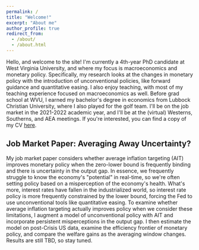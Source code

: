 ```yaml
---
permalink: /
title: "Welcome!" 
excerpt: "About me"
author_profile: true
redirect_from: 
  - /about/
  - /about.html
---
```


Hello, and welcome to the site! I'm currently a 4th-year PhD candidate at West Virginia University, and where my focus is macroeconomics and monetary policy. Specifically, my research looks at the changes in monetary policy with the introduction of unconventional policies, like forward guidance and quantitative easing. I also enjoy teaching, with most of my teaching experience focused on macroeconomics as well. Before grad school at WVU, I earned my bachelor's degree in economics from Lubbock Christian University, where I also played for the golf team. I'll be on the job market in the 2021-2022 academic year, and I'll be at the (virtual) Westerns, Southerns, and AEA meetings. If you're interested, you can find a copy of my CV [here](/cv/).

## Job Market Paper: Averaging Away Uncertainty?

My job market paper considers whether average inflation targeting (AIT) improves monetary policy when the zero-lower bound is frequently binding and there is uncertainty in the output gap. In essence, we frequently struggle to know the economy's "potential" in real-time, so we're often setting policy based on a misperception of the economy's health. What's more, interest rates have fallen in the industrialized world, so interest rate policy is more frequently constrained by the lower bound, forcing the Fed to use unconventional tools like quantitative easing. To examine whether average inflation targeting actually improves policy when we consider these limitations, I augment a model of unconventional policy with AIT and incorporate persistent misperceptions in the output gap. I then estimate the model on post-Crisis US data, examine the efficiency frontier of monetary policy, and compare the welfare gains as the averaging window changes. Results are still TBD, so stay tuned. 


<!--Go ahead, take a look around; I'll wait here. Wow, okay. Get comfy why don't you? (Wait, no! Not that comfy! Oh god, stop! This is a PROFESSIONAL webiste after all)-->

<!--Whoa! Back already? Yeah, maybe I should build up the site more... stay tuned!-->

<!--This is a section header when followed by the equals signs -->

<!-- ====== -->

<!-- put text here -->

